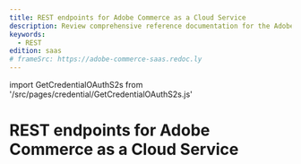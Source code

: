 ```yaml
---
title: REST endpoints for Adobe Commerce as a Cloud Service
description: Review comprehensive reference documentation for the Adobe Commerce as a Cloud Service REST API schema.
keywords:
  - REST
edition: saas
# frameSrc: https://adobe-commerce-saas.redoc.ly
---
```


import GetCredentialOAuthS2s from '/src/pages/credential/GetCredentialOAuthS2s.js'

# REST endpoints for Adobe Commerce as a Cloud Service

<GetCredentialOAuthS2s />

<RedoclyAPIBlock src="/commerce-webapi/src/openapi/accs-schema.yaml" pagination="section" />

